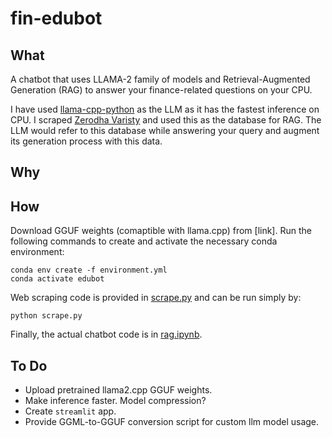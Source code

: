 # fin-edubot

## What
A chatbot that uses LLAMA-2 family of models and Retrieval-Augmented Generation (RAG) to answer your finance-related questions on your CPU. 

I have used [llama-cpp-python](https://github.com/abetlen/llama-cpp-python) as the LLM as it has the fastest inference on CPU. I scraped [Zerodha Varisty](https://zerodha.com/varsity/) and used this as the database for RAG. The LLM would refer to this database while answering your query and augment its generation process with this data. 

## Why

## How
Download GGUF weights (comaptible with llama.cpp) from [link]. Run the following commands to create and activate the necessary conda environment: 
```
conda env create -f environment.yml
conda activate edubot
```
Web scraping code is provided in [scrape.py](scrape.py) and can be run simply by:
```
python scrape.py
```
Finally, the actual chatbot code is in [rag.ipynb](rag.ipynb).

## To Do

- Upload pretrained llama2.cpp GGUF weights.
- Make inference faster. Model compression?
- Create `streamlit` app.
- Provide GGML-to-GGUF conversion script for custom llm model usage.